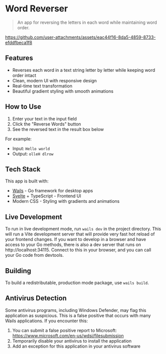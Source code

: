 # Word Reverser

> An app for reversing the letters in each word while maintaining word order.

https://github.com/user-attachments/assets/eac44f16-8da5-4859-8733-efddfbeca1f8

## Features

- Reverses each word in a text string letter by letter while keeping word order intact
- Clean, modern UI with responsive design
- Real-time text transformation
- Beautiful gradient styling with smooth animations

## How to Use

1. Enter your text in the input field
2. Click the "Reverse Words" button
3. See the reversed text in the result box below

For example:
- Input: `Hello world`
- Output: `olleH dlrow`

## Tech Stack

This app is built with:
- [Wails](https://wails.io/) - Go framework for desktop apps
- [Svelte](https://svelte.dev/) + TypeScript - Frontend UI
- Modern CSS - Styling with gradients and animations

## Live Development

To run in live development mode, run `wails dev` in the project directory. This will run a Vite development
server that will provide very fast hot reload of your frontend changes. If you want to develop in a browser
and have access to your Go methods, there is also a dev server that runs on http://localhost:34115. Connect
to this in your browser, and you can call your Go code from devtools.

## Building

To build a redistributable, production mode package, use `wails build`.

## Antivirus Detection

Some antivirus programs, including Windows Defender, may flag this application as suspicious. This is a false positive that occurs with many Wails applications. If you encounter this:

1. You can submit a false positive report to Microsoft: https://www.microsoft.com/en-us/wdsi/filesubmission
2. Temporarily disable your antivirus to install the application
3. Add an exception for this application in your antivirus software
